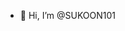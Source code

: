- 👋 Hi, I’m @SUKOON101


<!---
SUKOON101/SUKOON101 is a ✨ special ✨ repository because its `README.md` (this file) appears on your GitHub profile.
You can click the Preview link to take a look at your changes.
--->
